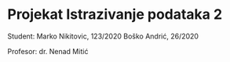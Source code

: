 # Projekat Istrazivanje podataka 2

Student:
Marko Nikitovic, 123/2020
Boško Andrić, 26/2020

Profesor: dr. Nenad Mitić
